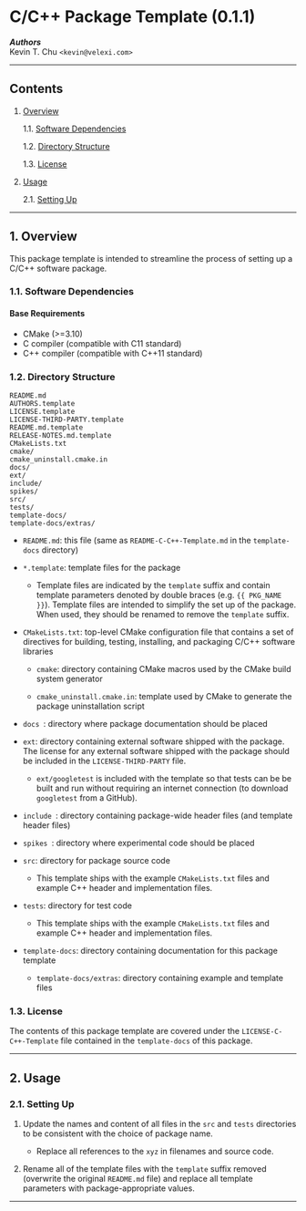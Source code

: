 C/C++ Package Template (0.1.1)
==============================

___Authors___  
Kevin T. Chu `<kevin@velexi.com>`

------------------------------------------------------------------------------

Contents
--------

1. [Overview][#1]

    1.1. [Software Dependencies][#1.1]

    1.2. [Directory Structure][#1.2]

    1.3. [License][#1.3]

2. [Usage][#2]

    2.1. [Setting Up][#2.1]

------------------------------------------------------------------------------

## 1. Overview

This package template is intended to streamline the process of setting up a
C/C++ software package.

### 1.1. Software Dependencies

#### Base Requirements

* CMake (>=3.10)
* C compiler (compatible with C11 standard)
* C++ compiler (compatible with C++11 standard)

### 1.2. Directory Structure

    README.md
    AUTHORS.template
    LICENSE.template
    LICENSE-THIRD-PARTY.template
    README.md.template
    RELEASE-NOTES.md.template
    CMakeLists.txt
    cmake/
    cmake_uninstall.cmake.in
    docs/
    ext/
    include/
    spikes/
    src/
    tests/
    template-docs/
    template-docs/extras/

* `README.md`: this file (same as `README-C-C++-Template.md` in the
  `template-docs` directory)

* `*.template`: template files for the package

    * Template files are indicated by the `template` suffix and contain
      template parameters denoted by double braces (e.g. `{{ PKG_NAME }}`).
      Template files are intended to simplify the set up of the package. When
      used, they should be renamed to remove the `template` suffix.

* `CMakeLists.txt`: top-level CMake configuration file that contains a set of
  directives for building, testing, installing, and packaging C/C++ software
  libraries

    * `cmake`: directory containing CMake macros used by the CMake build system
      generator

    * `cmake_uninstall.cmake.in`: template used by CMake to generate the
      package uninstallation script

* `docs `: directory where package documentation should be placed

* `ext`: directory containing external software shipped with the package.
  The license for any external software shipped with the package should be
  included in the `LICENSE-THIRD-PARTY` file.

    * `ext/googletest` is included with the template so that tests can be
      be built and run without requiring an internet connection (to download
      `googletest` from a GitHub).

* `include `: directory containing package-wide header files (and template
  header files)

* `spikes `: directory where experimental code should be placed

* `src`: directory for package source code

    * This template ships with the example `CMakeLists.txt` files and
      example C++ header and implementation files.

* `tests`: directory for test code

    * This template ships with the example `CMakeLists.txt` files and
      example C++ header and implementation files.

* `template-docs`: directory containing documentation for this package template

    * `template-docs/extras`: directory containing example and template files

### 1.3. License

The contents of this package template are covered under the
`LICENSE-C-C++-Template` file contained in the `template-docs` of this package.

------------------------------------------------------------------------------

## 2. Usage

### 2.1. Setting Up

1. Update the names and content of all files in the `src` and `tests`
   directories to be consistent with the choice of package name.

    * Replace all references to the `xyz` in filenames and source code.

2. Rename all of the template files with the `template` suffix removed
   (overwrite the original `README.md` file) and replace all template
   parameters with package-appropriate values.

------------------------------------------------------------------------------

[-----------------------------INTERNAL LINKS-----------------------------]: #

[#1]: #1-overview
[#1.1]: #11-software-dependencies
[#1.2]: #12-directory-structure
[#1.3]: #13-license

[#2]: #2-usage
[#2.1]: #21-setting-up
